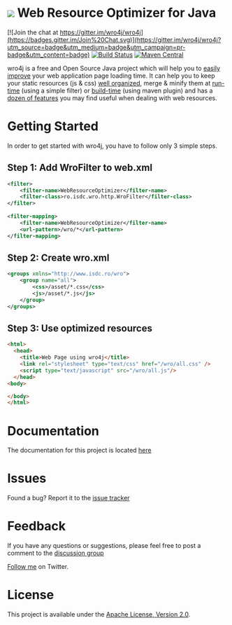 # <img src="http://code.google.com/p/wro4j/logo"> Web Resource Optimizer for Java
[![Join the chat at https://gitter.im/wro4j/wro4j](https://badges.gitter.im/Join%20Chat.svg)](https://gitter.im/wro4j/wro4j?utm_source=badge&utm_medium=badge&utm_campaign=pr-badge&utm_content=badge)
[![Build Status](https://api.travis-ci.org/wro4j/wro4j.svg)](http://travis-ci.org/wro4j/wro4j)
[![Maven Central](https://maven-badges.herokuapp.com/maven-central/ro.isdc.wro4j/wro4j-core/badge.svg)](https://maven-badges.herokuapp.com/maven-central/ro.isdc.wro4j/wro4j-core)


wro4j is a free and Open Source Java project which will help you to [easily improve](http://wro4j.github.com/wro4j) your web application page loading time. It can help you to keep your static resources (js & css) [well organized](http://wro4j.readthedocs.org/en/stable/WroFileFormat), merge & minify them at [run-time](http://wro4j.readthedocs.org/en/stable/Installation) (using a simple filter) or [build-time](http://wro4j.readthedocs.org/en/stable/MavenPlugin) (using maven plugin) and has a [dozen of features](http://wro4j.readthedocs.org/en/stable/Features) you may find useful when dealing with web resources.


# Getting Started

In order to get started with wro4j, you have to follow only 3 simple steps.

## Step 1: Add WroFilter to web.xml
```xml
<filter>
	<filter-name>WebResourceOptimizer</filter-name>
	<filter-class>ro.isdc.wro.http.WroFilter</filter-class>
</filter>
		 
<filter-mapping>
	<filter-name>WebResourceOptimizer</filter-name>
	<url-pattern>/wro/*</url-pattern>
</filter-mapping>
```		
## Step 2: Create wro.xml
```xml
<groups xmlns="http://www.isdc.ro/wro">
	<group name="all">
		<css>/asset/*.css</css>
		<js>/asset/*.js</js>
	</group>
</groups> 		
```
## Step 3: Use optimized resources
```html
<html>
  <head>
	<title>Web Page using wro4j</title>
	<link rel="stylesheet" type="text/css" href="/wro/all.css" />
	<script type="text/javascript" src="/wro/all.js"/>
  </head>
<body>

</body>
</html>		
```
		
# Documentation

The documentation for this project is located [here](http://wro4j.readthedocs.org/en/stable/)


# Issues

Found a bug? Report it to the [issue tracker](https://github.com/wro4j/wro4j/issues)


# Feedback

If you have any questions or suggestions, please feel free to post a comment to the [discussion group](https://groups.google.com/forum/#!forum/wro4j)

[Follow me](http://twitter.com/#!/wro4j) on Twitter.


# License

This project is available under the [Apache License, Version 2.0](http://www.apache.org/licenses/LICENSE-2.0.html).

